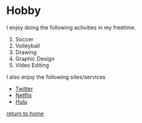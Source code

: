 # Hobby

I enjoy doing the following activities in my freetime.

1. Soccer
1. Volleyball
1. Drawing
1. Graphic Design
1. Video Editing

I also enjoy the following sites/services

* [Twitter](https://twitter.com/)
* [Netflix](https://www.netflix.com/)
* [Hulu](https://www.hulu.com/welcome?orig_referrer=https%3A%2F%2Fwww.google.com%2F)

[return to home](./README.md)